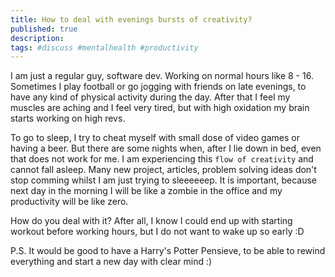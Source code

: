 ```yaml
---
title: How to deal with evenings bursts of creativity?
published: true
description: 
tags: #discuss #mentalhealth #productivity
---
```


I am just a regular guy, software dev. Working on normal hours like 8 - 16. Sometimes I play football or go jogging with friends on late evenings, to have any kind of physical activity during the day. After that I feel my muscles are aching and I feel very tired, but with high oxidation my brain starts working on high revs.

To go to sleep, I try to cheat myself with small dose of video games or having a beer. But there are some nights when, after I lie down in bed, even that does not work for me. I am experiencing this `flow of creativity` and cannot fall asleep. Many new project, articles, problem solving ideas don't stop comming whilst I am just trying to sleeeeeep. It is important, because next day in the morning I will be like a zombie in the office and my productivity will be like zero.

How do you deal with it? After all, I know I could end up with starting workout before working hours, but I do not want to wake up so early :D

P.S.
It would be good to have a Harry's Potter Pensieve, to be able to rewind everything and start a new day with clear mind :)